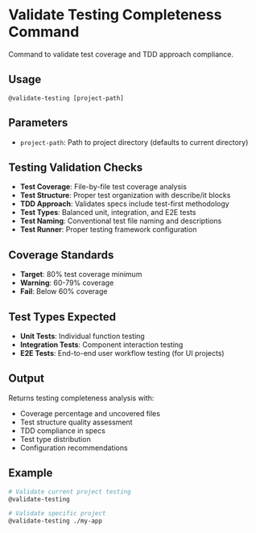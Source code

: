 # Validate Testing Completeness Command

Command to validate test coverage and TDD approach compliance.

## Usage
`@validate-testing [project-path]`

## Parameters
- `project-path`: Path to project directory (defaults to current directory)

## Testing Validation Checks
- **Test Coverage**: File-by-file test coverage analysis
- **Test Structure**: Proper test organization with describe/it blocks
- **TDD Approach**: Validates specs include test-first methodology
- **Test Types**: Balanced unit, integration, and E2E tests
- **Test Naming**: Conventional test file naming and descriptions
- **Test Runner**: Proper testing framework configuration

## Coverage Standards
- **Target**: 80% test coverage minimum
- **Warning**: 60-79% coverage
- **Fail**: Below 60% coverage

## Test Types Expected
- **Unit Tests**: Individual function testing
- **Integration Tests**: Component interaction testing
- **E2E Tests**: End-to-end user workflow testing (for UI projects)

## Output
Returns testing completeness analysis with:
- Coverage percentage and uncovered files
- Test structure quality assessment
- TDD compliance in specs
- Test type distribution
- Configuration recommendations

## Example
```bash
# Validate current project testing
@validate-testing

# Validate specific project
@validate-testing ./my-app
```
